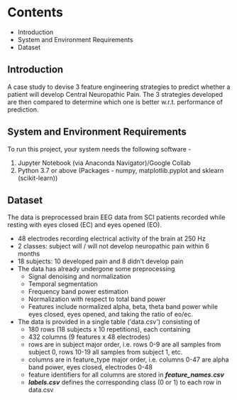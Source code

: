 # Contents
 * Introduction
 * System and Environment Requirements
 * Dataset

## Introduction
A case study to devise 3 feature engineering strategies to predict whether a patient will develop Central Neuropathic Pain. The 3 strategies developed are then compared to determine which one is better w.r.t. performance of prediction.

## System and Environment Requirements
To run this project, your system needs the following software - 
1. Jupyter Notebook (via Anaconda Navigator)/Google Collab
2. Python 3.7 or above (Packages - numpy, matplotlib.pyplot and sklearn (scikit-learn))

## Dataset
The data is preprocessed brain EEG data from SCI patients recorded while resting with eyes closed (EC) and eyes opened (EO).
 * 48 electrodes recording electrical activity of the brain at 250 Hz
 * 2 classes: subject will / will not develop neuropathic pain within 6 months
 * 18 subjects: 10 developed pain and 8 didn’t develop pain
 * The data has already undergone some preprocessing
   * Signal denoising and normalization
   * Temporal segmentation
   * Frequency band power estimation
   * Normalization with respect to total band power
   * Features include normalized alpha, beta, theta band power while eyes closed, eyes opened, and taking the ratio of eo/ec.
 * The data is provided in a single table ('data.csv') consisting of
   * 180 rows (18 subjects x 10 repetitions), each containing
   * 432 columns (9 features x 48 electrodes) 
   * rows are in subject major order, i.e. rows 0-9 are all samples from subject 0, rows 10-19 all samples from subject 1, etc.
   * columns are in feature_type major order, i.e. columns 0-47 are alpha band power, eyes closed, electrodes 0-48
   * feature identifiers for all columns are stored in ___feature_names.csv___
   * ___labels.csv___ defines the corresponding class (0 or 1) to each row in data.csv
